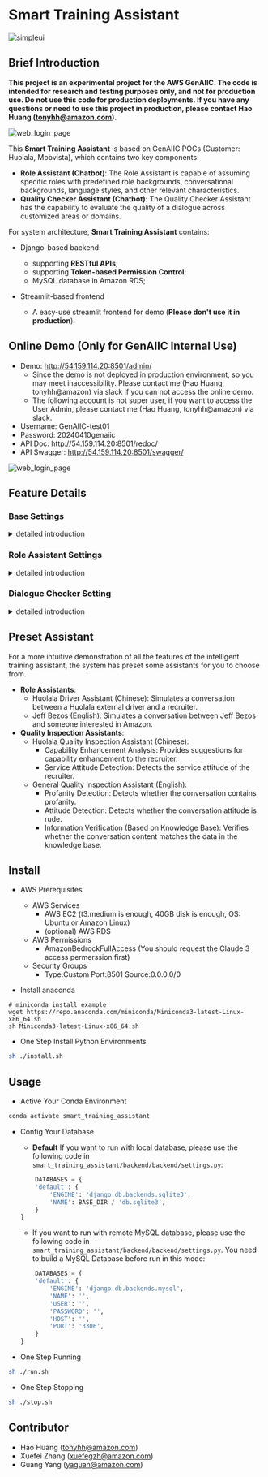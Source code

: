# Smart Training Assistant

[![simpleui](https://img.shields.io/badge/developing%20with-Simpleui-2077ff.svg)](https://github.com/newpanjing/simpleui)


## Brief Introduction

**This project is an experimental project for the AWS GenAIIC. The code is intended for research and testing purposes only, and not for production use. Do not use this code for production deployments. If you have any questions or need to use this project in production, please contact Hao Huang (tonyhh@amazon.com).**


![web_login_page](./readme/imgs/架构图.png)

This **Smart Training Assistant** is based on GenAIIC POCs (Customer: Huolala, Mobvista), which contains two key components:

- **Role Assistant (Chatbot)**: The Role Assistant is capable of assuming specific roles with predefined role backgrounds, conversational backgrounds, language styles, and other relevant characteristics.
- **Quality Checker Assistant (Chatbot)**: The Quality Checker Assistant has the capability to evaluate the quality of a dialogue across customized areas or domains.

For system architecture, **Smart Training Assistant** contains:
- Django-based backend:
    - supporting **RESTful APIs**;
    - supporting **Token-based Permission Control**;
    - MySQL database in Amazon RDS;

- Streamlit-based frontend
    - A easy-use streamlit frontend for demo (**Please don't use it in production**).


## Online Demo (Only for GenAIIC Internal Use)
- Demo: http://54.159.114.20:8501/admin/
    - Since the demo is not deployed in production environment, so you may meet inaccessibility. Please contact me (Hao Huang, tonyhh@amazon) via slack if you can not access the online demo.
    - The following account is not super user, if you want to access the User Admin, please contact me (Hao Huang, tonyhh@amazon) via slack.
- Username: GenAIIC-test01
- Password: 20240410genaiic
- API Doc: http://54.159.114.20:8501/redoc/
- API Swagger: http://54.159.114.20:8501/swagger/

![web_login_page](./readme/imgs/web_login_page.png)

## Feature Details

### Base Settings
<details> <summary>detailed introduction</summary>

The Base settings contains base model setting.
- Base model setting: You can add/modify/remove/search base model here. Now, we only support the Claude 3 models.

</details>


### Role Assistant Settings

<details> <summary>detailed introduction</summary>

The **Role Assistant Settings** consists of four parts: Role Chatbot, Skills, Response Checkers, and the System Prompts.

- Roles:
    - The role defines the basic persona and language style of the simulated training assistant.
    - The role includes the role name, role background, language skills, and other relevant characteristics.

- Skills:
    - Skills include the conversation states that Role Assistant can use, such as passive responses, actively proposing questions about a certain area, etc., to facilitate controllable conversation flow.
    - A skill includes the skill name, skill description, skill examples, response checker (optional), and LLM-related configurations.

- Response Checkers:
    - The response quality checker can check whether the assistant's response in a certain round meets the requirements of skill. If not, it will request a new generation until the maximum number is reached.
    - The response quality checker includes the checker name, checker description, checker prompt, maximum number of quality checks, and LLM-related configurations. The checker prompt will be directly inputed to LLM, with the placeholder {msg}.

- System Prompts:
    - System prompts is the system prompt for **Role Assistant Settings**. We already prepared two system prompts (one for Chinese and the other for English). If you have specific requirements, you can add your own core prompts. Remember, please keep the **Placeholder** in core prompts. Please refer to default System Prompt(id1, Chinese) or System Prompt(id2, English).
</details>



### Dialogue Checker Setting

<details> <summary>detailed introduction</summary>

The **Dialogue Checker Setting** consists of quality checking chatbots and dialogue checkers.

- quality checking chatbot:
    - The quality checking chatbot defines the quality checking scenario, including the name, background, and a sequence of **dialogue checkers**.

- Dialogue Checkers:
    - Dialogue checkers are components for specifically checking the quality of conversations, with the output format defaulting to JSON format.
    - A dialogue checker includes the checker name, description, prompt, and LLM-related configurations. The checker prompt will be directly inputed to LLM, with the placeholder {msg}.
    - Please note when you develop you own prompt, the response format needs to be in JSON format (for convenient display in the frontend Streamlit).

</details>



## Preset Assistant

For a more intuitive demonstration of all the features of the intelligent training assistant, the system has preset some assistants for you to choose from.

- **Role Assistants**:
    - Huolala Driver Assistant (Chinese): Simulates a conversation between a Huolala external driver and a recruiter.
    - Jeff Bezos (English): Simulates a conversation between Jeff Bezos and someone interested in Amazon.
- **Quality Inspection Assistants**:
    - Huolala Quality Inspection Assistant (Chinese):
        - Capability Enhancement Analysis: Provides suggestions for capability enhancement to the recruiter.
        - Service Attitude Detection: Detects the service attitude of the recruiter.
    - General Quality Inspection Assistant (English):
        - Profanity Detection: Detects whether the conversation contains profanity.
        - Attitude Detection: Detects whether the conversation attitude is rude.
        - Information Verification (Based on Knowledge Base): Verifies whether the conversation content matches the data in the knowledge base.


## Install

- AWS Prerequisites
    - AWS Services
        - AWS EC2 (t3.medium is enough, 40GB disk is enough, OS: Ubuntu or Amazon Linux)
        - (optional) AWS RDS
    - AWS Permissions
        - AmazonBedrockFullAccess (You should request the Claude 3 access permerssion first)
    - Security Groups
        - Type:Custom Port:8501 Source:0.0.0.0/0

- Install anaconda
```
# miniconda install example
wget https://repo.anaconda.com/miniconda/Miniconda3-latest-Linux-x86_64.sh
sh Miniconda3-latest-Linux-x86_64.sh
```
- One Step Install Python Environments

```bash
sh ./install.sh
```

## Usage

- Active Your Conda Environment

```bash
conda activate smart_training_assistant
```

- Config Your Database

    - **Default** If you want to run with local database, please use the following code in `smart_training_assistant/backend/backend/settings.py`:
    ```python
        DATABASES = {
        'default': {
            'ENGINE': 'django.db.backends.sqlite3',
            'NAME': BASE_DIR / 'db.sqlite3',
        }
    }
    ```
    - If you want to run with remote MySQL database, please use the following code in `smart_training_assistant/backend/backend/settings.py`. You need to build a MySQL Database before run in this mode:
    ```python
        DATABASES = {
        'default': {
            'ENGINE': 'django.db.backends.mysql',
            'NAME': '',
            'USER': '',
            'PASSWORD': '',
            'HOST': '',
            'PORT': '3306',
        }
    }
    ```
        

- One Step Running 

```bash
sh ./run.sh
```

- One Step Stopping 

```bash
sh ./stop.sh
```

## Contributor
- Hao Huang (tonyhh@amazon.com)
- Xuefei Zhang (xuefegzh@amazon.com)
- Guang Yang (yaguan@amazon.com)